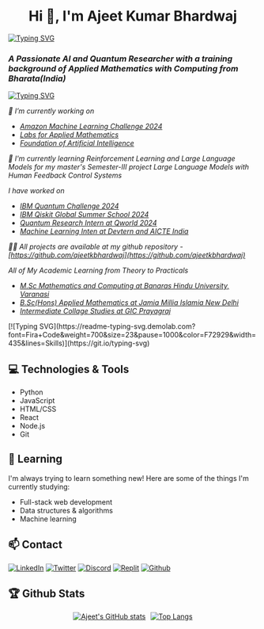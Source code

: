 

<h1 align = 'center'> Hi 👋, I'm Ajeet Kumar Bhardwaj </h1>

[![Typing SVG](https://readme-typing-svg.demolab.com?font=Fira+Code&weight=700&size=23&pause=1000&color=F72929&width=435&lines=About+Me)](https://git.io/typing-svg)

<h3><em>A Passionate AI and Quantum Researcher with a training background of 
Applied Mathematics with Computing from Bharata(India)</em></h3>

[![Typing SVG](https://readme-typing-svg.demolab.com?font=Fira+Code&weight=700&size=23&pause=1000&color=F72929&width=435&lines=About+My+Work)](https://git.io/typing-svg)

<em>

🔭 I’m currently working on 
 * [Amazon Machine Learning Challenge 2024](https://github.com/ajeetkbhardwaj/AmazonML-Challenge2024)
 * [Labs for Applied Mathematics](https://github.com/ajeetkbhardwaj/Lab-for-Applied-Mathematics)
 * [Foundation of Artificial Intelligence](https://github.com/ajeetkbhardwaj/Foundation-of-Artificial-Intelligence)

🌱 I'm currently learning *Reinforcement Learning and Large Language Models* for my master's Semester-III project *Large Language Models with Human Feedback Control Systems*

I have worked on 
* [IBM Quantum Challenge 2024]()
* [IBM Qiskit Global Summer School 2024]()
* [Quantum Research Intern at Qworld 2024]()
* [Machine Learning Inten at Devtern and AICTE India]()

👨‍💻 All projects are available at my github repository -  [https://github.com/ajeetkbhardwaj](https://github.com/ajeetkbhardwaj)


All of My Academic Learning from Theory to Practicals
- [M.Sc Mathematics and Computing at Banaras Hindu University, Varanasi](https://github.com/ajeetkbhardwaj/M.Sc-Mathematics-and-Computing)
- [B.Sc(Hons) Applied Mathematics at Jamia Millia Islamia New Delhi](https://github.com/ajeetkbhardwaj/B.Sc-Hons-Applied-Mathematics)
- [Intermediate Collage Studies at GIC Prayagraj](#black)
</em>
[![Typing SVG](https://readme-typing-svg.demolab.com?font=Fira+Code&weight=700&size=23&pause=1000&color=F72929&width=435&lines=Skills)](https://git.io/typing-svg)


## 💻 Technologies & Tools


- Python
- JavaScript
- HTML/CSS
- React
- Node.js
- Git

## 🌱 Learning

I'm always trying to learn something new! Here are some of the things I'm currently studying:

- Full-stack web development
- Data structures & algorithms
- Machine learning

## 📫 Contact


[![LinkedIn](https://img.shields.io/badge/LinkedIn-ajeetkbhardwaj-blue)](https://www.linkedin.com/in/ajeetkbhardwaj/)
[![Twitter](https://img.shields.io/badge/Twitter-ajeetsbuzz-blue)](https://twitter.com/ajeetsbuzz)
[![Discord](https://img.shields.io/badge/Discord-Ajeet%231234-blue)]()
[![Replit](https://img.shields.io/badge/Replit-AjeetBhardwaj-blue)](https://replit.com/@AjeetBhardwaj)
[![Github](https://img.shields.io/badge/Github-AjeetBhardwaj-blue)](https://github.com/AjeetBhardwaj)

## 🏆 Github Stats

<div style="display:flex;justify-content:center;">
  <a href="https://github.com/ajeetkbhardwaj" style="margin-right:10px;">
    <img src="https://github-readme-stats.vercel.app/api?username=ajeetkbhardwaj&count_private=true&show_icons=true&theme=radical&include_all_commits=true" alt="Ajeet's GitHub stats" />
  </a>
  <a href="https://github.com/ajeetkbhardwaj">
    <img src="https://github-readme-stats.vercel.app/api/top-langs/?username=ajeetkbhardwaj&layout=compact&theme=radical" alt="Top Langs" />
  </a>
</div>
